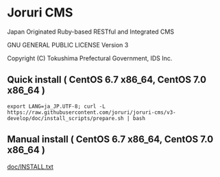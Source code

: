 Joruri CMS
==========

Japan Originated Ruby-based RESTful and Integrated CMS

GNU GENERAL PUBLIC LICENSE Version 3

Copyright (C) Tokushima Prefectural Government, IDS Inc.


## Quick install ( CentOS 6.7 x86_64, CentOS 7.0 x86_64 )

    export LANG=ja_JP.UTF-8; curl -L https://raw.githubusercontent.com/joruri/joruri-cms/v3-develop/doc/install_scripts/prepare.sh | bash

## Manual install ( CentOS 6.7 x86_64, CentOS 7.0 x86_64 )

[doc/INSTALL.txt](doc/INSTALL.txt)
